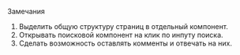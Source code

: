 Замечания
1. Выделить общую структуру страниц в отдельный компонент.
2. Открывать поисковой компонент на клик по инпуту поиска.
3. Сделать возможность оставлять комменты и отвечать на них.